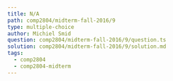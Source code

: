 ```yaml
---
title: N/A
path: comp2804/midterm-fall-2016/9
type: multiple-choice
author: Michiel Smid
question: comp2804/midterm-fall-2016/9/question.ts
solution: comp2804/midterm-fall-2016/9/solution.md
tags:
  - comp2804
  - comp2804-midterm
---
```

